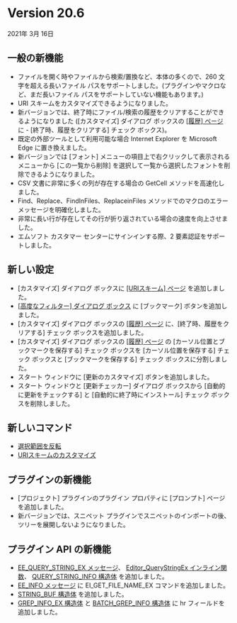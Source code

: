 # Version 20.6

2021年 3月 16日

## 一般の新機能

- ファイルを開く時やファイルから検索/置換など、本体の多くので、260 文字を超える長いファイル パスをサポートしました。(プラグインやマクロなど、まだ長いファイル パスをサポートしていない機能もあります。)
- URI スキームをカスタマイズできるようになりました。
- 新バージョンでは、終了時にファイル/検索の履歴をクリアすることができるようになりました (\[カスタマイズ\] ダイアログ ボックスの [\[履歴\] ページ](../dlg/customize/history/index) に \- \[終了時、履歴をクリアする\] チェック ボックス)。
- 既定の外部ツールとして利用可能な場合 Internet Explorer を Microsoft Edge に置き換えました。
- 新バージョンでは \[フォント\] メニューの項目上で右クリックして表示されるメニューから \[この一覧から削除\] を選択して一覧から選択したフォントを削除できるようになりました。
- CSV 文書に非常に多くの列が存在する場合の GetCell メソッドを高速化しました。
- Find、Replace、FindInFiles、ReplaceinFiles メソッドでのマクロのエラー メッセージを明確化しました。
- 非常に長い行が存在してその行が折り返されている場合の速度を向上させました。
- エムソフト カスタマー センターにサインインする際、2 要素認証をサポートしました。

## 新しい設定

- \[カスタマイズ\] ダイアログ ボックスに [\[URIスキーム\] ページ](../dlg/customize/uri_schemes/index) を追加しました。
- [\[高度なフィルター\] ダイアログ ボックス](../dlg/advanced_filter/index) に \[ブックマーク\] ボタンを追加しました。
- \[カスタマイズ\] ダイアログ ボックスの [\[履歴\] ページ](../dlg/customize/history/index) に、\[終了時、履歴をクリアする\] チェック ボックスを追加しました。
- \[カスタマイズ\] ダイアログ ボックスの [\[履歴\] ページ](../dlg/customize/history/index) の \[カーソル位置とブックマークを保存する\] チェック ボックスを \[カーソル位置を保存する\] チェック ボックスと \[ブックマークを保存する\] チェック ボックスに分割しました。
- スタート ウィンドウに \[更新のカスタマイズ\] ボタンを追加しました。
- スタート ウィンドウと \[更新チェッカー\] ダイアログ ボックスから \[自動的に更新をチェックする\] と \[自動的に終了時にインストール\] チェック ボックスを削除しました。

## 新しいコマンド

- [選択範囲を反転](../cmd/edit/invert_selection)
- [URIスキームのカスタマイズ](../cmd/tools/customize_uri_schemes)

## プラグインの新機能

- \[プロジェクト\] プラグインのプラグイン プロパティに \[プロンプト\] ページを追加しました。
- 新バージョンでは、スニペット プラグインでスニペットのインポートの後、ツリーを展開しないようになりました。

## プラグイン API の新機能

- [EE\_QUERY\_STRING\_EX メッセージ](../plugin/message/ee_query_string_ex)、 [Editor\_QueryStringEx インライン関数](../plugin/macro/editor_querystringex)、 [QUERY\_STRING\_INFO 構造体](../plugin/structure/query_string_info) を追加しました。
- [EE\_INFO メッセージ](../plugin/message/ee_info) に EI\_GET\_FILE\_NAME\_EX コマンドを追加しました。
- [STRING\_BUF 構造体](../plugin/structure/string_buf) を追加しました。
- [GREP\_INFO\_EX 構造体](../plugin/structure/grep_info_ex) と [BATCH\_GREP\_INFO 構造体](../plugin/structure/batch_grep_info) に hr フィールドを追加しました。